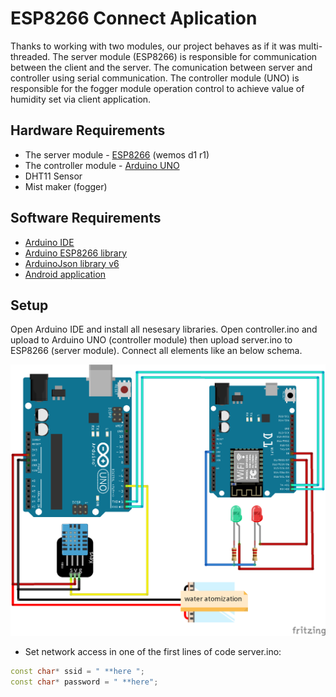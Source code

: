 # ESP8266 Connect Aplication
Thanks to working with two modules, our project behaves as if it was multi-threaded. The server module (ESP8266) is responsible for communication between the client and the server. The comunication between server and controller using serial communication. The controller module (UNO) is responsible for the fogger module operation control to achieve value of humidity set via client application.

## Hardware Requirements
- The server module - [ESP8266](https://www.espressif.com/en/products/socs/esp8266) (wemos d1 r1)
- The controller module - [Arduino UNO](https://store.arduino.cc/arduino-uno-rev3)
- DHT11 Sensor
- Mist maker (fogger)

## Software Requirements
- [Arduino IDE](https://www.arduino.cc/en/Main/software)
- [Arduino ESP8266 library](https://github.com/esp8266/Arduino/tree/master/libraries/ESP8266WiFi)
- [ArduinoJson library v6](https://arduinojson.org/)
- [Android application](https://github.com/rogowski-piotr/IoT_android_air_humidifier)

## Setup
Open Arduino IDE and install all nesesary libraries. Open controller.ino and upload to Arduino UNO (controller module) then upload server.ino to ESP8266 (server module). Connect all elements like an below schema.

![schema](https://github.com/rogowski-piotr/IoT_air_humidifier/blob/master/schema.png)

- Set network access in one of the first lines of code server.ino:

```cpp
const char* ssid = " **here ";
const char* password = " **here";
```